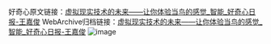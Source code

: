 好奇心原文链接：[虚拟现实技术的未来——让你体验当鸟的感觉_智能_好奇心日报-王嘉俊](https://www.qdaily.com/articles/7869.html)
WebArchive归档链接：[虚拟现实技术的未来——让你体验当鸟的感觉_智能_好奇心日报-王嘉俊](http://web.archive.org/web/20190623173037/https://www.qdaily.com/articles/7869.html)
![image](http://ww3.sinaimg.cn/large/007d5XDply1g3wk1136u1j30u02m41kx)